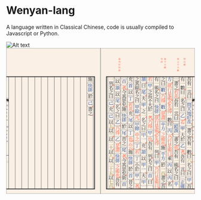 # Wenyan-lang
A language written in Classical Chinese, code is usually compiled to Javascript or Python.


![Alt text]()
<img src="./Hello World.svg">
